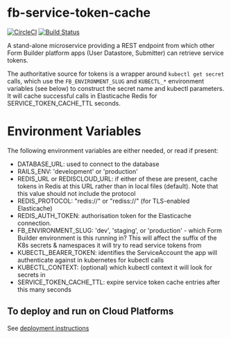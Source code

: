 # fb-service-token-cache
[![CircleCI](https://circleci.com/gh/ministryofjustice/fb-service-token-cache/tree/master.svg?style=svg)](https://circleci.com/gh/ministryofjustice/fb-service-token-cache/tree/master)
[![Build Status](https://travis-ci.org/ministryofjustice/fb-service-token-cache.svg?branch=master)](https://travis-ci.org/ministryofjustice/fb-service-token-cache)

A stand-alone microservice providing a REST endpoint from which other Form
Builder platform apps (User Datastore, Submitter) can retrieve service tokens.

The authoritative source for tokens is a wrapper around `kubectl get secret`
calls, which use the `FB_ENVIRONMENT_SLUG` and `KUBECTL_*` environment variables
(see below) to construct the secret name and kubectl parameters. It will cache
successful calls in Elasticache Redis for SERVICE_TOKEN_CACHE_TTL seconds.


# Environment Variables

The following environment variables are either needed, or read if present:

* DATABASE_URL: used to connect to the database
* RAILS_ENV: 'development' or 'production'
* REDIS_URL or REDISCLOUD_URL: if either of these are present, cache tokens in
  Redis at this URL rather than in local files (default). Note that this value
  should not include the protocol
* REDIS_PROTOCOL: "redis://" or "rediss://" (for TLS-enabled Elasticache)
* REDIS_AUTH_TOKEN: authorisation token for the Elasticache connection.
* FB_ENVIRONMENT_SLUG: 'dev', 'staging', or 'production' - which Form Builder
  environment is this running in? This will affect the suffix of the K8s
  secrets & namespaces it will try to read service tokens from
* KUBECTL_BEARER_TOKEN: identifies the ServiceAccount the app will authenticate
  against in kubernetes for kubectl calls
* KUBECTL_CONTEXT: (optional) which kubectl context it will look for secrets in
* SERVICE_TOKEN_CACHE_TTL: expire service token cache entries after this many
  seconds

## To deploy and run on Cloud Platforms

See [deployment instructions](DEPLOY.md)
